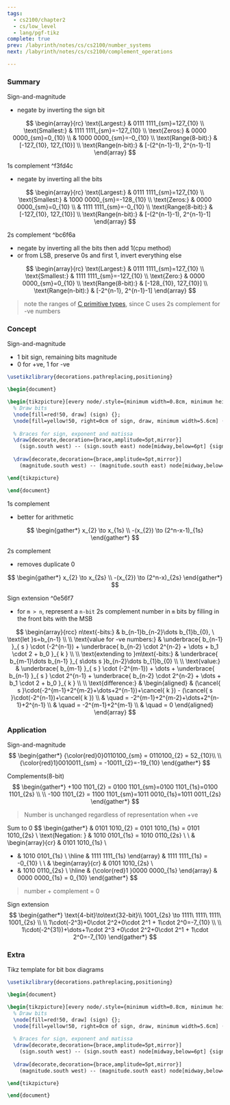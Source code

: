 ```yaml
---
tags:
  - cs2100/chapter2
  - cs/low_level
  - lang/pgf-tikz
complete: true
prev: /labyrinth/notes/cs/cs2100/number_systems
next: /labyrinth/notes/cs/cs2100/complement_operations

---
```

### Summary
Sign-and-magnitude
- negate by inverting the sign bit

$$
\begin{array}{rc}
\text{Largest:} & 0111 1111_{sm}=127_{10} \\
\text{Smallest:} & 1111 1111_{sm}=-127_{10} \\
\text{Zeros:} & 0000 0000_{sm}=0_{10} \\
 & 1000 0000_{sm}=-0_{10} \\
\text{Range(8-bit):} & [-127_{10}, 127_{10}] \\
\text{Range(n-bit):} & [-(2^{n-1}-1), 2^{n-1}-1] 
\end{array}
$$

1s complement ^f3fd4c
- negate by inverting all the bits

$$
\begin{array}{rc}
\text{Largest:} & 0111 1111_{sm}=127_{10} \\
\text{Smallest:} & 1000 0000_{sm}=-128_{10} \\
\text{Zeros:} & 0000 0000_{sm}=0_{10} \\
 & 1111 1111_{sm}=-0_{10} \\
\text{Range(8-bit):} & [-127_{10}, 127_{10}] \\
\text{Range(n-bit):} & [-(2^{n-1}-1), 2^{n-1}-1]
\end{array}
$$

2s complement ^bc6f6a
- negate by inverting all the bits then add 1(cpu method)
- or from LSB, preserve 0s and first 1, invert everything else

$$
\begin{array}{rc}
\text{Largest:} & 0111 1111_{sm}=127_{10} \\
\text{Smallest:} & 1111 1111_{sm}=-127_{10} \\
\text{Zero:} & 0000 0000_{sm}=0_{10} \\
\text{Range(8-bit):} & [-128_{10}, 127_{10}] \\
\text{Range(n-bit):} & [-2^{n-1}, 2^{n-1}-1]
\end{array}
$$
> note the ranges of [C primitive types](/labyrinth/notes/cs/cs2100/data_representation#^9f8289), since C uses 2s complement for -ve numbers
### Concept
Sign-and-magnitude
- 1 bit sign, remaining bits magnitude
- 0 for +ve, 1 for -ve

```tikz
\usetikzlibrary{decorations.pathreplacing,positioning}

\begin{document}

\begin{tikzpicture}[every node/.style={minimum width=0.8cm, minimum height=0.8cm}]
  % Draw bits
  \node[fill=red!50, draw] (sign) {};
  \node[fill=yellow!50, right=0cm of sign, draw, minimum width=5.6cm] (magnitude) {};
  
  % Braces for sign, exponent and matissa
  \draw[decorate,decoration={brace,amplitude=5pt,mirror}] 
    (sign.south west) -- (sign.south east) node[midway,below=6pt] {sign};
  
  \draw[decorate,decoration={brace,amplitude=5pt,mirror}] 
    (magnitude.south west) -- (magnitude.south east) node[midway,below=6pt] {magnitude};

\end{tikzpicture}

\end{document}
```

1s complement
- better for arithmetic

$$
\begin{gather*}
x_{2} \to x_{1s} \\
-(x_{2}) \to (2^n-x-1)_{1s}
\end{gather*}
$$

2s complement
- removes duplicate 0

$$
\begin{gather*}
x_{2} \to x_{2s} \\
-(x_{2}) \to (2^n-x)_{2s}
\end{gather*}
$$

Sign extension ^0e56f7
- for `m > n`, represent a `n-bit` 2s complement number in `m` bits by filling in the front bits with the MSB

$$
\begin{array}{rcc}
n\text{-bits:} & b_{n-1}b_{n-2}\dots b_{1}b_{0}, \ \text{let }s=b_{n-1} \\
\\
\text{value for -ve numbers:} & \underbrace{ b_{n-1} }_{ s } \cdot (-2^{n-1}) + \underbrace{ b_{n-2} \cdot 2^{n-2} + \dots + b_1 \cdot 2 + b_0 }_{ k } \\
\\
\text{extending to }m\text{-bits:} & \underbrace{ b_{m-1}\dots b_{n-1} }_{ s\dots s }b_{n-2}\dots b_{1}b_{0} \\
\\
\text{value:} & \underbrace{ b_{m-1} }_{ s } \cdot (-2^{m-1}) + \dots + \underbrace{ b_{n-1} }_{ s } \cdot 2^{n-1} + \underbrace{ b_{n-2} \cdot 2^{n-2} + \dots + b_1 \cdot 2 + b_0 }_{ k } \\
 \\
\text{difference:} & \begin{aligned}
& (\cancel{ s }\cdot(-2^{m-1}+2^{m-2}+\dots+2^{n-1})+\cancel{ k }) - (\cancel{ s }\cdot(-2^{n-1})+\cancel{ k }) \\
& \quad = -2^{m-1}+2^{m-2}+\dots+2^{n-1}+2^{n-1} \\
& \quad = -2^{m-1}+2^{m-1} \\
& \quad = 0
\end{aligned}
\end{array}
$$
### Application
Sign-and-magnitude
$$
\begin{gather*}
{\color{red}0}0110100_{sm} = 0110100_{2} = 52_{10}\\
\\
{\color{red}1}0010011_{sm} = -10011_{2}=-19_{10}
\end{gather*}
$$

Complements(8-bit)
$$
\begin{gather*}
+100 1101_{2} = 0100 1101_{sm}=0100 1101_{1s}=0100 1101_{2s} \\
\\
-100 1101_{2} = 1100 1101_{sm}=1011 0010_{1s}=1011 0011_{2s}
\end{gather*}
$$
> Number is unchanged regardless of representation when +ve

Sum to 0
$$
\begin{gather*}
& 0101 1010_{2} = 0101 1010_{1s} = 0101 1010_{2s} \\
\text{Negation: } & 1010 0101_{1s} = 1010 0110_{2s} \\
\\
& \begin{array}{cr}
 & 0101 1010_{1s} \\
+ & 1010 0101_{1s} \\
\hline
 & 1111 1111_{1s}
\end{array} & 1111 1111_{1s} = -0_{10} \\
\\
& \begin{array}{cr}
 & 0101 1010_{2s} \\
+ & 1010 0110_{2s} \\
\hline
 & {\color{red}1 }0000 0000_{1s}
\end{array} & 0000 0000_{1s} = 0_{10}
\end{gather*}
$$
> number + complement = 0

Sign extension
$$
\begin{gather*}
\text{4-bit}\to\text{32-bit}\\
1001_{2s} \to 1111\ 1111\ 1111\ 1001_{2s} \\
\\
1\cdot(-2^3)+0\cdot 2^2+0\cdot 2^1 + 1\cdot 2^0=-7_{10} \\
\\
1\cdot(-2^{31})+\dots+1\cdot 2^3 +0\cdot 2^2+0\cdot 2^1 + 1\cdot 2^0=-7_{10}
\end{gather*}
$$
### Extra
Tikz template for bit box diagrams
```latex
\usetikzlibrary{decorations.pathreplacing,positioning}

\begin{document}

\begin{tikzpicture}[every node/.style={minimum width=0.8cm, minimum height=0.8cm}]
  % Draw bits
  \node[fill=red!50, draw] (sign) {};
  \node[fill=yellow!50, right=0cm of sign, draw, minimum width=5.6cm] (magnitude) {};
  
  % Braces for sign, exponent and matissa
  \draw[decorate,decoration={brace,amplitude=5pt,mirror}] 
    (sign.south west) -- (sign.south east) node[midway,below=6pt] {sign};
  
  \draw[decorate,decoration={brace,amplitude=5pt,mirror}] 
    (magnitude.south west) -- (magnitude.south east) node[midway,below=6pt] {magnitude};

\end{tikzpicture}

\end{document}
```